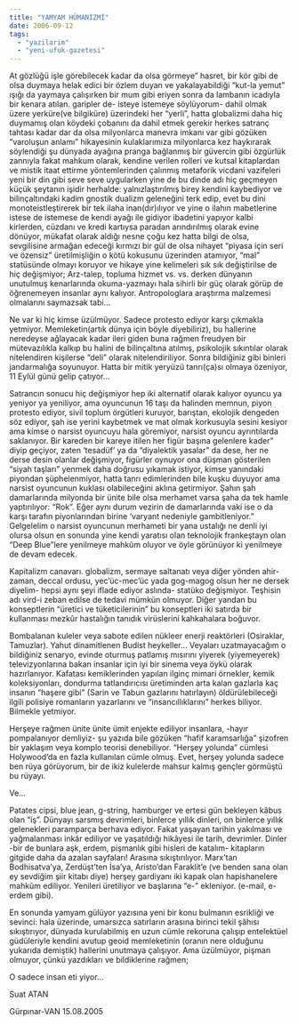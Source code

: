 ```yaml
---
title: "YAMYAM HÜMANİZMİ"
date: 2006-09-12
tags: 
  - "yazilarim"
  - "yeni-ufuk-gazetesi"
---
```


At gözlüğü işle görebilecek kadar da olsa görmeye” hasret, bir kör gibi de olsa duymaya helak edici bir özlem duyan ve yakalayabildiği “kut-la yemut” ışığı da yaymaya çalışırken bir mum gibi eriyen sonra da lambanın icadıyla bir kenara atılan. garipler de- isteye istemeye söylüyorum- dahil olmak üzere yerküre(ve bilgiküre) üzerindeki her “yerli”, hatta globalizmi daha hiç duymamış olan köydeki çobanını da dahil etmek gerekir herkes satranç tahtası kadar dar da olsa milyonlarca manevra imkanı var gibi gözüken “varoluşun anlamı” hikayesinin kulaklarımıza milyonlarca kez haykırarak söylendiği şu dünyada ayağına pranga bağlanmış bir güvercin gibi özgürlük zannıyla fakat mahkum olarak, kendine verilen rolleri ve kutsal kitaplardan ve mistik itaat ettirme yöntemlerinden çalınmış metaforik vicdani vazifeleri yeni bir din gibi seve seve uygularken yine de bu dinde adı hiç geçmeyen küçük şeytanın işidir herhalde: yalnızlaştırılmış birey kendini kaybediyor ve bilinçaltındaki kadim gnostik dualizm geleneğini terk edip, evet bu dini monoteistleştirerek bir tek ilaha inan(dır)ılıyor ve yine o ilahın mabetlerine istese de istemese de kendi ayağı ile gidiyor ibadetini yapıyor kalbi kirlerden, cüzdanı ve kredi kartıysa paradan arındırılmış olarak evine dönüyor, mükafat olarak aldığı nesne çoğu kez hatta bilgi de olsa, sevgilisine armağan edeceği kırmızı bir gül de olsa nihayet “piyasa için seri ve özensiz” üretilmişliğin o kötü kokusunu üzerinden atamıyor, “mal” statüsünde olmayı koruyor ve hikaye yine kelimeleri sık sık değiştirilse de hiç değişmiyor; Arz-talep, topluma hizmet vs. vs. derken dünyanın unutulmuş kenarlarında okuma-yazmayı hala sihirli bir güç olarak görüp de öğrenemeyen insanlar aynı kalıyor. Antropologlara araştırma malzemesi olmalarını saymazsak tabi…

Ne var ki hiç kimse üzülmüyor. Sadece protesto ediyor karşı çıkmakla yetmiyor. Memleketin(artık dünya için böyle diyebiliriz), bu hallerine neredeyse ağlayacak kadar ileri giden buna rağmen freudyen bir mütevazılıkla kalkıp bu halini de bilinçaltına atılmış, psikolojik sıkıntılar olarak nitelendiren kişilerse “deli” olarak nitelendiriliyor. Sonra bildiğiniz gibi binleri jandarmalığa soyunuyor. Hatta bir mitik yeryüzü tanrı(ça)sı olmaya özeniyor, 11 Eylül günü gelip çatıyor…

Satrancın sonucu hiç değişmiyor hep iki alternatif olarak kalıyor oyuncu ya yeniyor ya yeniliyor, ama oyuncunun 16 taşı da halinden memnun, piyon protesto ediyor, sivil toplum örgütleri kuruyor, barıştan, ekolojik dengeden söz ediyor, şah ise yerini kaybetmek ve mat olmak korkusuyla sesini kesiyor ama kimse o narsist oyuncuyu hala göremiyor, narsist oyuncu ayrıntılarda saklanıyor. Bir kareden bir kareye itilen her figür başına gelenlere kader” diyip geçiyor, zaten ‘tesadüf’ ya da “diyalektik yasalar” da dese, her ne derse desin olanlar değişmiyor, figürler oynuyor ona düşman gösterilen “siyah taşları” yenmek daha doğrusu yıkamak istiyor, kimse yanındaki piyondan şüphelenmiyor, hatta tanrı edimlerinden bile kuşku duyuyor ama narsist oyuncunun kuklası olabileceğini aklına getirmiyor. Şahın şah damarlarında milyonda bir ünite bile olsa merhamet varsa şaha da tek hamle yaptırılıyor: “Rok”. Eğer aynı durum vezirin de damarlarında vaki ise o da karşı tarafın piyonlarından birine ‘varyant nedeniyle gambitleniyor.” Gelgelelim o narsist oyuncunun merhameti bir yana ustalığı ne denli iyi olursa olsun en sonunda yine kendi yaratısı olan teknolojik frankeştayn olan “Deep Blue”lere yenilmeye mahkûm oluyor ve öyle görünüyor ki yenilmeye de devam edecek.

Kapitalizm canavarı. globalizm, sermaye saltanatı veya diğer yönden ahir-zaman, deccal ordusu, yec’üc-mec’üc yada gog-magog olsun her ne dersek diyelim- hepsi aynı şeyi iflade ediyor aslında- statüko değişmiyor. Teşhisin adı vird-i zeban edilse de tedavi mümkün olmuyor. Diğer yandan bu konseptlerin “üretici ve tüketicilerinin” bu konseptleri iki satırda bir kullanması mezkûr hastalığın tanıdık virüslerini kahkahalara boğuvor.

Bombalanan kuleler veya sabote edilen nükleer enerji reaktörleri (Osiraklar, Tamuzlar). Yahut dinamitlenen Budist heykeller… Veyaları uzatmayacağım o bildiğiniz senaryo, evinde oturmuş patlamış mısırını yiyerek (yiyemeyerek) televizyonlarına bakan insanlar için iyi bir sinema veya öykü olarak hazırlanıyor. Kafatası kemiklerinden yapılan ilginç mimari örnekler, kemik koleksiyonları, dondurma tatlandırıcısı üretiminden arta kalan gazlarla kaç insanın “haşere gibi” (Sarin ve Tabun gazlarını hatırlayın) öldürülebileceği ilgili polisiye romanların yazarlarını ve “insancıllıklarını” herkes biliyor. Bilmekle yetmiyor.

Herşeye rağmen ünite ünite ümit enjekte ediliyor insanlara, -hayır pompalanıyor demliyiz- şu yazıda bile gözüken “hafif karamsarlığa” şizofren bir yaklaşım veya komplo teorisi denebiliyor. “Herşey yolunda” cümlesi Holywood’da en fazla kullanılan cümle olmuş. Evet, herşey yolunda sadece ben rüya görüyorum, bir de ikiz kulelerde mahsur kalmış gençler görmüştü bu rüyayı.

Ve…

Patates cipsi, blue jean, g-string, hamburger ve ertesi gün bekleyen kâbus olan “iş”. Dünyayı sarsmış devrimleri, binlerce yıllık dinleri, on binlerce yıllık gelenekleri paramparça berhava ediyor. Fakat yaşayan tarihin yakılması ve yağmalanması inkâr ediliyor ve yaşatıldığı hikâyesi ile tarih, devrimler. Dinler -bir de bunlara aşk, erdem, pişmanlık gibi hisleri de katalım- kitapların gitgide daha da azalan sayfaları! Arasına sıkıştırılıyor. Marx’tan Bodhisatva’ya, Zerdüşt’ten İsa’ya, Aristo’dan Faraklit’e (ve benden sana olan ey sevdiğim şiir kitabı diye) herşey gardiyanı iki kapak olan hapishanelere mahkûm ediliyor. Yenileri üretiliyor ve başlarına “e-” ekleniyor. (e-mail, e-erdem gibi).

En sonunda yamyam gülüyor yazısına yeni bir konu bulmanın esrikliği ve sevinci: hala üzerinde, umarsızca satırların arasına birinci tekil şâhısı sıkıştırıyor, dünyada kurulabilmiş en uzun cümle rekoruna çalışıp entelektüel güdüleriyle kendini avutup geoid memleketinin (oranın nere olduğunu yukarıda demiştik) hallerini unutmaya çalışıyor. Ama üzülmüyor, pişman olmuyor, çünkü yazdıkları ve bildiklerine rağmen;

O sadece insan eti yiyor…

Suat ATAN

Gürpınar-VAN 15.08.2005
